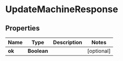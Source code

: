 
# UpdateMachineResponse

## Properties
Name | Type | Description | Notes
------------ | ------------- | ------------- | -------------
**ok** | **Boolean** |  |  [optional]



